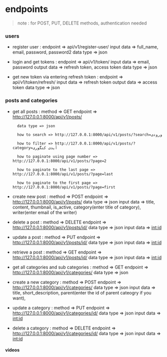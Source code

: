 # endpoints

> note : for POST, PUT, DELETE methods, authentication needed  

### users
* register user : 
            endpoint => api/v1/register-user/
            input data => full_name, email, password, password2
            data type => json 

* login and get tokens : 
            endpoint => api/v1/token/
            input data => email, password
            output data => refresh token, access token
            data type => json

* get new token via entering refresh token : 
            endpoint => api/v1/token/refresh/
            input data => refresh token
            output data => access token
            data type => json


### posts and categories
* get all posts :
        method => GET
        endpoint => http://127.0.0.1:8000/api/v1/posts/

        data type => json

        how to search => http://127.0.0.1:8000/api/v1/posts/?search=ورودی

        how to filter => http://127.0.0.1:8000/api/v1/posts/?category=آیدی کتگوری

        how to paginate using page number => http://127.0.0.1:8000/api/v1/posts/?page=2

        how to paginate to the last page => http://127.0.0.1:8000/api/v1/posts/?page=last

        how to paginate to the first page => http://127.0.0.1:8000/api/v1/posts/?page=first

* create new post :
        method => POST
        endpoint => http://127.0.0.1:8000/api/v1/posts/
        data type => json
        input data => title, content, thumbnail, is_active, category(enter title of category),
                         writer(enter email of the writer) 

* delete a post :
        method => DELETE
        endpoint => http://127.0.0.1:8000/api/v1/posts/id/
        data type => json
        input data => <int:id>

* update a post :
        method => PUT
        endpoint => http://127.0.0.1:8000/api/v1/posts/id/
        data type => json
        input data => <int:id>

* retrieve a post :
        method => GET
        endpoint => http://127.0.0.1:8000/api/v1/posts/id/
        data type => json
        input data => <int:id>

* get all categories and sub categories :
        method => GET
        endpoint => http://127.0.0.1:8000/api/v1/categories/
        data type => json

* create a new category :
        method => POST
        endpoint => http://127.0.0.1:8000/api/v1/categories/
        data type => json
        input data => title, short_description, parent(enter the id of parent cateogry if you want),

* update a category :
        method => PUT
        endpoint => http://127.0.0.1:8000/api/v1/categories/id/
        data type => json
        input data => <int:id>

* delete a category :
        method => DELETE
        endpoint => http://127.0.0.1:8000/api/v1/categories/id/
        data type => json
        input data => <int:id>


#### videos

